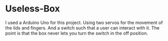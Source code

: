 # Useless-Box
I used a Arduino Uno for this project. Using two servos for the movement of the lids and fingers. And a switch such that a user can interact with it. The point is that the box never lets you turn the switch in the off position.
